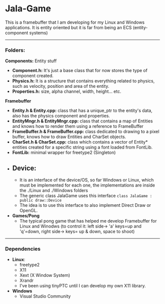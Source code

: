 # Jala-Game
This is a framebuffer that I am developing for my Linux and Windows applications. It is entity oriented but it is far from being an ECS (entity-component systems)
______________________________________________
### Folders:
**Components:** Entity stuff<br>
* **Component.h:** It's just a base class that for now stores the type of component created.<br>
* **Physics.h:** It is a structure that contains everything related to physics, such as velocity, position and area of the entity.<br>
* **Properties.h:** size, alpha channel, width, height... etc.</sub><br>

**Framebuffer**<br>
* **Entity.h & Entity.cpp:** class that has a unique_ptr to the entity's data, also has the physics component and properties.<br>
* **EntityMngr.h & EntityMngr.cpp:** class that contains a map of Entities and knows how to render them using a reference to FrameBuffer
* **FrameBuffer.h & FrameBuffer.cpp:** class dedicated to drawing to a pixel buffer, knows how to draw Entities and CharSet objects.
* **CharSet.h & CharSet.cpp:** class which contains a vector of Entity* entities created for a specific string using a font loaded from FontLib.
* **FontLib:** minimal wrapper for freetype2 (Singleton)
* ## Device:
  * It is an interface of the device/OS, so far Windows or Linux, which must be implemented for each one, the implementations are inside the ./Linux and ./Windows folders
  * The generic class JalaGame uses this interface `class JalaGame : public draw::Device`
  * The idea is to use this interface to also implement Direct Draw or OpenGL.
* **Games/Pong**
  * The typical pong game that has helped me develop Framebuffer for Linux and Winodws (to control it: left side-> 'a' keys=up and 'q'=down, right side-> keys= up & down, space to shoot) 

__________________________________________________
### Dependencies
* **Linux**:
  * freetype2
  * X11
  * Xext (X Window System)
  * Xrandr
  * I've been using tinyPTC until I can develop my own X11 library.
* **Windows**
    * Visual Studio Community
  

